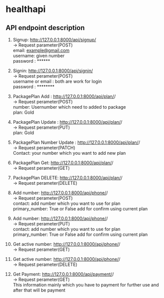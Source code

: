# healthapi


## API endpoint description
1. Signup:  http://127.0.0.1:8000/api/signup/  
-> Request parameter(POST)  
email: example@gmail.com  
username: given number  
password : ******  

2. Signin: http://127.0.0.1:8000/api/signin/  
-> Request perameter(POST)  
username or email : both are work for login  
password : ********  

3. PackagePlan Add : http://127.0.0.1:8000/api/plan/<username>/  
-> Request perameter(POST)  
number: Usernumber which need to added to package  
plan: Gold 

4. PackagePlan Update : http://127.0.0.1:8000/api/plan/<username>/  
-> Request perameter(PUT)  
plan: Gold  

4. PackagePlan Number Update : http://127.0.0.1:8000/api/plan/<username>/  
-> Request perameter(PATCH)  
Contact: your number which you want to add new plan  


5. PackagePlan Get: http://127.0.0.1:8000/api/plan/<username>/  
-> Request perameter(GET)  


5. PackagePlan DELETE: http://127.0.0.1:8000/api/plan/<username>/  
-> Request perameter(DELETE)  


6. Add number: http://127.0.0.1:8000/api/phone/<username>/  
-> Request perameter(POST)  
contact: add number which you want to use for plan  
primary_number: True or False add for confirm using current plan  

7. Add number: http://127.0.0.1:8000/api/phone/<username>/  
-> Request perameter(PUT)    
contact: add number which you want to use for plan    
primary_number: True or False add for confirm using current plan    

8. Get active number: http://127.0.0.1:8000/api/phone/<username>/    
-> Request perameter(GET)  

9. Get active number: http://127.0.0.1:8000/api/phone/<username>/    
-> Request perameter(DELETE)  

10. Get Payment: http://127.0.0.1:8000/api/payment/<username>/    
-> Request perameter(GET)    
This information mainly which you have to payment for further use and after that will be   payment   